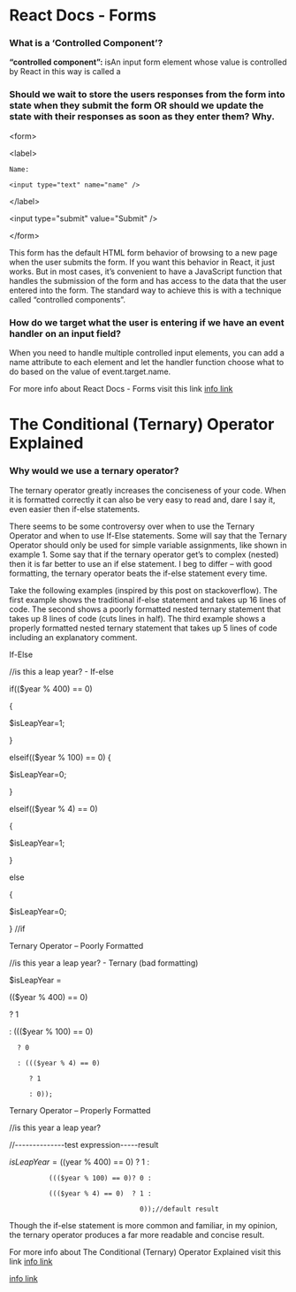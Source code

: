 # React Docs - Forms

### What is a ‘Controlled Component’?

**“controlled component”:** isAn input form element whose value is controlled by React in this way is called a 

### Should we wait to store the users responses from the form into state when they submit the form OR should we update the state with their responses as soon as they enter them? Why.

&lt;form>

  &lt;label>

    Name:

    <input type="text" name="name" />

  &lt;/label>

  &lt;input type="submit" value="Submit" />

&lt;/form>

This form has the default HTML form behavior of browsing to a new page when the user submits the form. If you want this behavior in React, it just works. But in most cases, it’s convenient to have a JavaScript function that handles the submission of the form and has access to the data that the user entered into the form. The standard way to achieve this is with a technique called “controlled components”.

### How do we target what the user is entering if we have an event handler on an input field?

When you need to handle multiple controlled input elements, you can add a name attribute to each element and let the handler function choose what to do based on the value of event.target.name.

For more info about React Docs - Forms visit this link
[info link](https://reactjs.org/docs/forms.html)

# The Conditional (Ternary) Operator Explained

### Why would we use a ternary operator?

The ternary operator greatly increases the conciseness of your code. When it is formatted correctly it can also be very easy to read and, dare I say it, even easier then if-else statements.

There seems to be some controversy over when to use the Ternary Operator and when to use If-Else statements. Some will say that the Ternary Operator should only be used for simple variable assignments, like shown in example 1. Some say that if the ternary operator get’s to complex (nested) then it is far better to use an if else statement. I beg to differ – with good formatting, the ternary operator beats the if-else statement every time.

Take the following examples (inspired by this post on stackoverflow). The first example shows the traditional if-else statement and takes up 16 lines of code. The second shows a poorly formatted nested ternary statement that takes up 8 lines of code (cuts lines in half). The third example shows a properly formatted nested ternary statement that takes up 5 lines of code including an explanatory comment.

If-Else

//is this a leap year? - If-else

if(($year % 400) == 0)

{

   $isLeapYear=1;

}

elseif(($year % 100) == 0)
{

   $isLeapYear=0;

}

elseif(($year % 4) == 0)

{

   $isLeapYear=1;

}

else

{

   $isLeapYear=0;

} //if

Ternary Operator – Poorly Formatted

//is this year a leap year? - Ternary (bad formatting)

$isLeapYear =

   (($year % 400) == 0)

   ? 1

   : ((($year % 100) == 0)

      ? 0

      : ((($year % 4) == 0)

         ? 1

         : 0));
Ternary Operator – Properly Formatted

//is this year a leap year?

//--------------test expression-----result

$isLeapYear = (($year % 400) == 0) ? 1 :

              ((($year % 100) == 0)? 0 :

              ((($year % 4) == 0)  ? 1 :

                                     0));//default result

Though the if-else statement is more common and familiar, in my opinion, the ternary operator produces a far more readable and concise result.

For more info about The Conditional (Ternary) Operator Explained visit this link
[info link](https://codeburst.io/javascript-the-conditional-ternary-operator-explained-cac7218beeff)

[info link](http://www.dnawebagency.com/ternary-operator/)